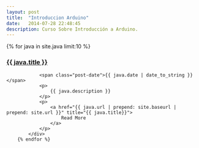 ```yaml
---
layout: post
title:  "Introduccion Arduino"
date:   2014-07-28 22:48:45
description: Curso Sobre Introducción a Arduino.
---
```

<div id="home" class="page-content wc-container">
	<div class="posts">
  		{% for java in site.java limit:10 %}
  			<div class="post">
    			<h3 class="post-title">
			      <a href="{{ java.url | prepend: site.baseurl | prepend: site.url }}">
			        {{ java.title }}
			      </a>
    			</h3>

    			<span class="post-date">{{ java.date | date_to_string }}</span>    			
  				<p>
	  				{{ java.description }}	
  				</p>
  				<p>
  					<a href="{{ java.url | prepend: site.baseurl | prepend: site.url }}" title="{{ java.title}}">
  						Read More
					</a>
  				</p>
  			</div>
  		{% endfor %}